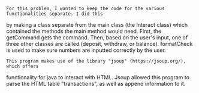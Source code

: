 	For this problem, I wanted to keep the code for the various functionalities separate. I did this 
by making a class separate from the main class (the Interact class) which contained the 
methods the main method would need. First, the getCommand gets the command. Then, based on the 
user's input, one of three other classes are called (deposit, withdraw, or balance). formatCheck 
is used to make sure numbers are inputted correctly by the user. 

	This program makes use of the library "jsoup" (https://jsoup.org/), which offers 
functionality for java to interact with HTML. Jsoup allowed this program to parse the HTML table 
"transactions", as well as append information to it. 